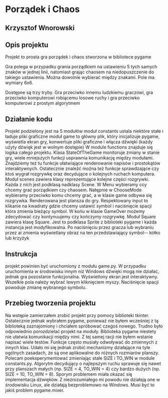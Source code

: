 # Porządek i Chaos
## Krzysztof Wnorowski

## Opis projektu
Projekt to prosta gra porządek i chaos stworzona w bibliotece pygame

Gra polega w przypadku grania porządkiem na ustawieniu 5 tych samych znaków w jednej linii, natomiast grając chaosem na niedopuszczenie do takiego ustawienia. Można dowolnie wybierać między znakami. Pole ma wymiary 6x6.

Dostępne są trzy tryby. Gra przeciwko innemu ludzkiemu graczowi, gra przeciwko komputerowi robiącemu losowe ruchy i gra przeciwko komputerowi z prostym algorytmem 

## Działanie kodu
Projekt podzielony jest na 5 modułów
moduł constants ustala niektóre stałe i ładuje pliki graficzne
moduł game to główny plik, który inicjalizuje pygame, wyświetla ekran gry, konwertuje pliki graficzne i włącza dźwięki (każdy użyty dźwięk jest w wolnym dostępie)
W module functions znajduje się logika całego projektu. Klasa StateOfTheGame monitoruje zmiany w stanie gry, wiele mniejszych funkcji usprawnia komunikację między modułami. Znajdziemy też tu funkcje ułatwiające renderowanie napisów i prostokątów interaktywnych. Ostatecznie znaleźć można też funkcje sprawdzające czy ktoś wygrał rozgrywkę oraz decydujące o kolejnych ruchach komputera.
Moduł scenes zawiera klasy reprezentujące kolejne części rozgrywki. Każda z nich jest podklasą nadklasy Scene. W Menu wybieramy ccy chcemy grać porządkiem czy chaosem. Natępnie w ChooseMode wybieramy przeciwko komu chcemy grać, a w klasie game odbywa się rozgrywka. Renderowana jest plansza do gry. Respektowany input to klikanie na kwadraty gdzie chcemy ustawić symbol i naciśnięcie spacji która zmienia bieżący symbol. W końu w klasie GameOver możemy zdecydować czy kontynuujemy czy kończymy rozgrywkę.
Moduł Square zawiera klasę Square. Jest to podklasa Sprite z biblioteki pygame i każda instancja jest modyfikowalna. Po naciśnięciu przez gracza lub wybraniu przez ai zmienia wyświetlany obraz na ten przedstawiający symbol-- kółko lub krzyżyk

## Instrukcja
projekt powinien być uruchomiony z modułu game.py. W przypadku uruchomienia w środowisku innym niż Windows dźwięki mogą nie działać, jednak gra pozostanie funkcjonalna. Wyświetlony ekran jest interaktywny. Wszelkie pola należy wybrać lewym kliknięciem myszy. Naciśnięcie spacji powoduje zmianę wybranego symbolu.

## Przebieg tworzenia projektu
Na wstępie zamierzałem zrobić projekt przy pomocy biblioteki tkinter. Ostatecznie jednak wybrałem pygame, ponieważ nie byłem wcześniej z tą biblioteką zaznajomiony i chciałem spróbować czegoś nowego. Trudno było odpowiednio porozdzielać projekt na moduły. Biblioteka pygame niestety nie ułatwia komunikacji między nimi. Z tej samej racji nie byłem wstanie napisać wiele testów. Funkcje często musiały odwoływać do zmiennych z innych klas. Udało mi się jednak zrobić mechanizmy działające na tyle ogólnych zasadach, że są one aplikowalne do różnych rozmiarów planszy. Polecam poeksperymentować zmieniając stałe SIZE i TO_WIN w module constants.py. Algorytm decydujący o najlepszym ruchu sprawuje się nawet przy planszach małych (np. SIZE = 4, TO_WIN = 4) czy bardzo dużych (np. SIZE = 10, TO_WIN = 8). Sporym problemem miała okazać się implementacja dźwięków. Z niezrozumiałego mi powodu nie działają one w środowisku Linux, ale działają bezproblemowo na Windows. Musi być to jakiś problem pygame.mixer.
